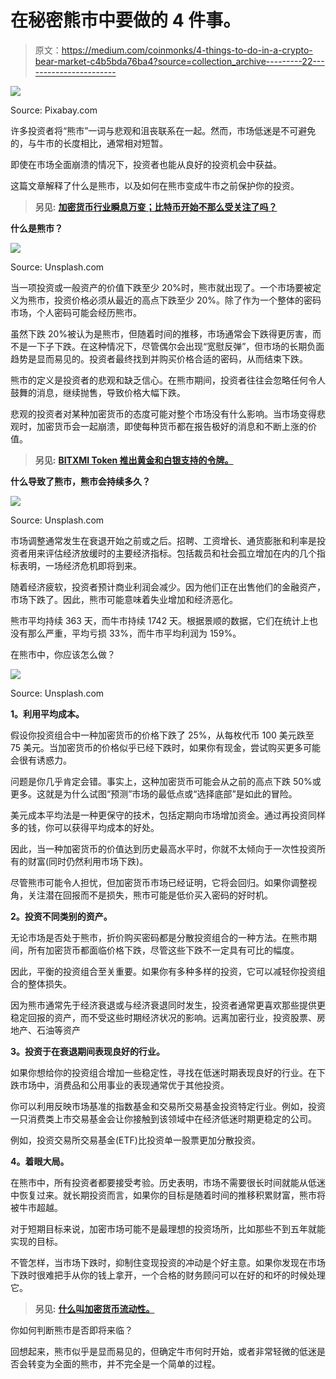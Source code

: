 # 在秘密熊市中要做的 4 件事。

> 原文：<https://medium.com/coinmonks/4-things-to-do-in-a-crypto-bear-market-c4b5bda76ba4?source=collection_archive---------22----------------------->

![](img/874127ffc0bda44b834ca7534f3f1d6e.png)

Source: Pixabay.com

许多投资者将“熊市”一词与悲观和沮丧联系在一起。然而，市场低迷是不可避免的，与牛市的长度相比，通常相对短暂。

即使在市场全面崩溃的情况下，投资者也能从良好的投资机会中获益。

这篇文章解释了什么是熊市，以及如何在熊市变成牛市之前保护你的投资。

> **另见:** [**加密货币行业瞬息万变；比特币开始不那么受关注了吗？**](/@bitxmiblog/the-cryptocurrency-industry-is-rapidly-changing-is-bitcoin-beginning-to-get-lesser-attention-248e9dc14fd7)

**什么是熊市？**

![](img/5c883e7398d27686b7b38ed14b78024c.png)

Source: Unsplash.com

当一项投资或一般资产的价值下跌至少 20%时，熊市就出现了。一个市场要被定义为熊市，投资价格必须从最近的高点下跌至少 20%。除了作为一个整体的密码市场，个人密码可能会经历熊市。

虽然下跌 20%被认为是熊市，但随着时间的推移，市场通常会下跌得更厉害，而不是一下子下跌。在这种情况下，尽管偶尔会出现“宽慰反弹”，但市场的长期负面趋势是显而易见的。投资者最终找到并购买价格合适的密码，从而结束下跌。

熊市的定义是投资者的悲观和缺乏信心。在熊市期间，投资者往往会忽略任何令人鼓舞的消息，继续抛售，导致价格大幅下跌。

悲观的投资者对某种加密货币的态度可能对整个市场没有什么影响。当市场变得悲观时，加密货币会一起崩溃，即使每种货币都在报告极好的消息和不断上涨的价值。

> **另见:** [**BITXMI Token 推出黄金和白银支持的令牌。**](/@bitxmiblog/bxmi-token-introduces-gold-and-silver-backed-tokens-3ea279ab240b)

**什么导致了熊市，熊市会持续多久？**

![](img/d81674cd1b8d5431d168234e7eb0dfec.png)

Source: Unsplash.com

市场调整通常发生在衰退开始之前或之后。招聘、工资增长、通货膨胀和利率是投资者用来评估经济放缓时的主要经济指标。包括裁员和社会孤立增加在内的几个指标表明，一场经济危机即将到来。

随着经济疲软，投资者预计商业利润会减少。因为他们正在出售他们的金融资产，市场下跌了。因此，熊市可能意味着失业增加和经济恶化。

熊市平均持续 363 天，而牛市持续 1742 天。根据景顺的数据，它们在统计上也没有那么严重，平均亏损 33%，而牛市平均利润为 159%。

在熊市中，你应该怎么做？

![](img/5e516c98f68db7998434eeb472942a2b.png)

Source: Unsplash.com

**1。利用平均成本。**

假设你投资组合中一种加密货币的价格下跌了 25%，从每枚代币 100 美元跌至 75 美元。当加密货币的价格似乎已经下跌时，如果你有现金，尝试购买更多可能会很有诱惑力。

问题是你几乎肯定会错。事实上，这种加密货币可能会从之前的高点下跌 50%或更多。这就是为什么试图“预测”市场的最低点或“选择底部”是如此的冒险。

美元成本平均法是一种更保守的技术，包括定期向市场增加资金。通过再投资同样多的钱，你可以获得平均成本的好处。

因此，当一种加密货币的价值达到历史最高水平时，你就不太倾向于一次性投资所有的财富(同时仍然利用市场下跌)。

尽管熊市可能令人担忧，但加密货币市场已经证明，它将会回归。如果你调整视角，关注潜在回报而不是损失，熊市可能是低价买入密码的好时机。

**2。投资不同类别的资产。**

无论市场是否处于熊市，折价购买密码都是分散投资组合的一种方法。在熊市期间，所有加密货币都面临价格下跌，尽管这些下跌不一定具有可比的幅度。

因此，平衡的投资组合至关重要。如果你有多种多样的投资，它可以减轻你投资组合的整体损失。

因为熊市通常先于经济衰退或与经济衰退同时发生，投资者通常更喜欢那些提供更稳定回报的资产，而不受这些时期经济状况的影响。远离加密行业，投资股票、房地产、石油等资产

**3。投资于在衰退期间表现良好的行业。**

如果你想给你的投资组合增加一些稳定性，寻找在低迷时期表现良好的行业。在下跌市场中，消费品和公用事业的表现通常优于其他投资。

你可以利用反映市场基准的指数基金和交易所交易基金投资特定行业。例如，投资一只消费类上市交易基金会让你接触到该领域中在经济低迷时期更稳定的公司。

例如，投资交易所交易基金(ETF)比投资单一股票更加分散投资。

**4。着眼大局。**

在熊市中，所有投资者都要接受考验。历史表明，市场不需要很长时间就能从低迷中恢复过来。就长期投资而言，如果你的目标是随着时间的推移积累财富，熊市将被牛市超越。

对于短期目标来说，加密市场可能不是最理想的投资场所，比如那些不到五年就能实现的目标。

不管怎样，当市场下跌时，抑制住变现投资的冲动是个好主意。如果你发现在市场下跌时很难把手从你的钱上拿开，一个合格的财务顾问可以在好的和坏的时候处理它。

> **另见:** [**什么叫加密货币流动性。**](https://blog.blockmagnates.com/what-cryptocurrency-liquidity-means-eaa6ace66c59)

你如何判断熊市是否即将来临？

回想起来，熊市似乎是显而易见的，但确定牛市何时开始，或者非常轻微的低迷是否会转变为全面的熊市，并不完全是一个简单的过程。